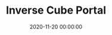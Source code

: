 ---
layout: post
title: Inverse Cube Portal
description: Oil on Wood, 2020, 34x54cm
date: 2020-11-20 00:00:00
loQualPath: /2020/11/inverse-cube-portal/inverse-cube-portal-compressed.jpg
hiQualPath: /2020/11/inverse-cube-portal/inverse-cube-portal.jpg
---